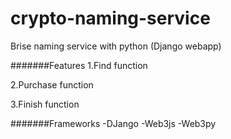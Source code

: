 # crypto-naming-service
Brise naming service with python (Django webapp) 

#######Features
1.Find function

2.Purchase function

3.Finish function

#######Frameworks
-DJango
-Web3js
-Web3py

